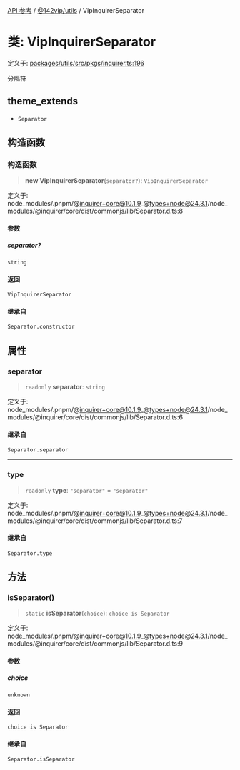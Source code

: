 [API 参考](../../../index.md) / [@142vip/utils](../index.md) / VipInquirerSeparator

# 类: VipInquirerSeparator

定义于: [packages/utils/src/pkgs/inquirer.ts:196](https://github.com/142vip/core-x/blob/7cfc2fa6b24172631d6526590fc6ea4be89357c6/packages/utils/src/pkgs/inquirer.ts#L196)

分隔符

## theme_extends

- `Separator`

## 构造函数

### 构造函数

> **new VipInquirerSeparator**(`separator?`): `VipInquirerSeparator`

定义于: node\_modules/.pnpm/@inquirer+core@10.1.9\_@types+node@24.3.1/node\_modules/@inquirer/core/dist/commonjs/lib/Separator.d.ts:8

#### 参数

##### separator?

`string`

#### 返回

`VipInquirerSeparator`

#### 继承自

`Separator.constructor`

## 属性

### separator

> `readonly` **separator**: `string`

定义于: node\_modules/.pnpm/@inquirer+core@10.1.9\_@types+node@24.3.1/node\_modules/@inquirer/core/dist/commonjs/lib/Separator.d.ts:6

#### 继承自

`Separator.separator`

***

### type

> `readonly` **type**: `"separator"` = `"separator"`

定义于: node\_modules/.pnpm/@inquirer+core@10.1.9\_@types+node@24.3.1/node\_modules/@inquirer/core/dist/commonjs/lib/Separator.d.ts:7

#### 继承自

`Separator.type`

## 方法

### isSeparator()

> `static` **isSeparator**(`choice`): `choice is Separator`

定义于: node\_modules/.pnpm/@inquirer+core@10.1.9\_@types+node@24.3.1/node\_modules/@inquirer/core/dist/commonjs/lib/Separator.d.ts:9

#### 参数

##### choice

`unknown`

#### 返回

`choice is Separator`

#### 继承自

`Separator.isSeparator`
